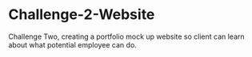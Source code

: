 # Challenge-2-Website
Challenge Two, creating a portfolio mock up website so client can learn about what potential employee can do.
